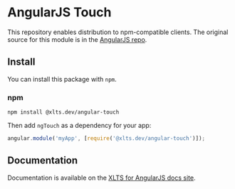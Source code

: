 # AngularJS Touch

This repository enables distribution to npm-compatible clients. The original source for this module
is in the [AngularJS repo](https://github.com/angular/angular.js/tree/master/src/ngTouch).

## Install

You can install this package with `npm`.

### npm

```shell
npm install @xlts.dev/angular-touch
```

Then add `ngTouch` as a dependency for your app:

```javascript
angular.module('myApp', [require('@xlts.dev/angular-touch')]);
```

## Documentation

Documentation is available on the
[XLTS for AngularJS docs site](https://docs.angularjs.xlts.dev/api/ngTouch).

